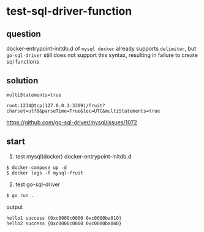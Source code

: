 # test-sql-driver-function

## question
docker-entrypoint-initdb.d of `mysql docker` already supports `delimiter`, but `go-sql-driver` still does not support this syntax, resulting in failure to create sql functions

## solution

`multiStatements=true`

```
root:1234@tcp(127.0.0.1:3309)/fruit?charset=utf8&parseTime=True&loc=UTC&multiStatements=true
```

https://github.com/go-sql-driver/mysql/issues/1072

## start

1. test mysql(docker) docker-entrypoint-initdb.d 
``` shell
$ docker-compose up -d
$ docker logs -f mysql-fruit
```

2. test go-sql-driver
``` shell
$ go run .
```
output
``` shell
hello1 success {0xc0000c0000 0xc0000ba010}
hello2 success {0xc0000c0000 0xc0000ba040}
```